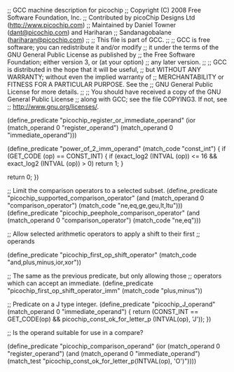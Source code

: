 ;; GCC machine description for picochip
;; Copyright (C) 2008 Free Software Foundation, Inc.
;; Contributed by picoChip Designs Ltd (http://www.picochip.com)
;; Maintained by Daniel Towner (dant@picochip.com) and Hariharan
;; Sandanagobalane (hariharan@picochip.com)
;;
;; This file is part of GCC.
;;
;; GCC is free software; you can redistribute it and/or modify
;; it under the terms of the GNU General Public License as published by
;; the Free Software Foundation; either version 3, or (at your option)
;; any later version.
;;
;; GCC is distributed in the hope that it will be useful,
;; but WITHOUT ANY WARRANTY; without even the implied warranty of
;; MERCHANTABILITY or FITNESS FOR A PARTICULAR PURPOSE.  See the
;; GNU General Public License for more details.
;;
;; You should have received a copy of the GNU General Public License
;; along with GCC; see the file COPYING3.  If not, see
;; <http://www.gnu.org/licenses/>.

(define_predicate "picochip_register_or_immediate_operand"
  (ior (match_operand 0 "register_operand")
       (match_operand 0 "immediate_operand")))

(define_predicate "power_of_2_imm_operand"
  (match_code "const_int")
{
  if (GET_CODE (op) == CONST_INT)
    {
      if (exact_log2 (INTVAL (op)) <= 16 && exact_log2 (INTVAL (op)) > 0)
        return 1;
    }

  return 0;
})

;; Limit the comparison operators to a selected subset.
(define_predicate "picochip_supported_comparison_operator"
  (and (match_operand 0 "comparison_operator")
       (match_code "ne,eq,ge,geu,lt,ltu")))
(define_predicate "picochip_peephole_comparison_operator"
  (and (match_operand 0 "comparison_operator")
       (match_code "ne,eq")))

;; Allow selected arithmetic operators to apply a shift to their first
;; operands

(define_predicate "picochip_first_op_shift_operator"
  (match_code "and,plus,minus,ior,xor"))

;; The same as the previous predicate, but only allowing those
;; operators which can accept an immediate.
(define_predicate "picochip_first_op_shift_operator_imm"
  (match_code "plus,minus"))

;; Predicate on a J type integer.
(define_predicate "picochip_J_operand"
  (match_operand 0 "immediate_operand")
  {
    return (CONST_INT == GET_CODE(op) &&
            picochip_const_ok_for_letter_p (INTVAL(op), 'J'));
  })

;; Is the operand suitable for use in a compare?

(define_predicate "picochip_comparison_operand"
  (ior (match_operand 0 "register_operand")
       (and (match_operand 0 "immediate_operand")
            (match_test "picochip_const_ok_for_letter_p(INTVAL(op), 'O')"))))

